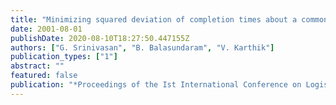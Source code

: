 ```yaml
---
title: "Minimizing squared deviation of completion times about a common due date - algorithms and heuristics"
date: 2001-08-01
publishDate: 2020-08-10T18:27:50.447155Z
authors: ["G. Srinivasan", "B. Balasundaram", "V. Karthik"]
publication_types: ["1"]
abstract: ""
featured: false
publication: "*Proceedings of the Ist International Conference on Logistics and Supply Chain Management*"
---
```


